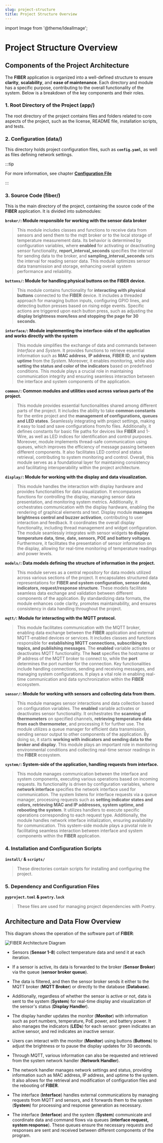 ```yaml
---
slug: project-structure
title: Project Structure Overview
---
```

import Image from '@theme/IdealImage';

# Project Structure Overview

## Components of the Project Architecture

The **FIBER** application is organized into a well-defined structure to ensure **clarity**, **scalability**, and **ease of maintenance**. Each directory and module has a specific purpose, contributing to the overall functionality of the system. Below is a breakdown of the key components and their roles.

### 1. Root Directory of the Project (app/)

The root directory of the project contains files and folders related to core aspects of the project, such as the license, README file, installation scripts, and tests.

### 2. Configuration (data/)

This directory holds project configuration files, such as **`config.yaml`**, as well as files defining network settings.

:::tip

For more information, see chapter [**Configuration File**](./configuration)

:::

### 3. Source Code (fiber/)

This is the main directory of the project, containing the source code of the **FIBER** application. It is divided into submodules:

**`broker/`: Module responsible for working with the sensor data broker**

> This module includes classes and functions to receive data from sensors and send them to the mqtt broker or to the local storage of temperature measurement data. Its behavior is determined by configuration variables, where **enabled** for activating or deactivating sensor functionality, **report_interval_seconds** specifies the interval for sending data to the broker, and **sampling_interval_seconds** sets the interval for reading sensor data. This module optimizes sensor data transmission and storage, enhancing overall system performance and reliability.

**`buttons/`: Module for handling physical buttons on the FIBER device.**

> This module contains functionality for **interacting with physical buttons** connected to the **FIBER** device. It includes a threaded approach for managing button inputs, configuring GPIO lines, and detecting button presses based on rising edge events. Specific actions are triggered upon each button press, such as adjusting the **display brightness more/less and stopping the page for 30 seconds**.

**`interface/`: Module implementing the interface-side of the application and works directly with the system**

> This module simplifies the exchange of data and commands between _Interface_ and _System_. It provides functions to retrieve essential information such as **MAC address**, **IP address**, **FIBER ID**, and **system uptime** from the _System_. Moreover, it enables monitoring, while also **setting the status and color of the indicators** based on predefined conditions. This module plays a crucial role in maintaining communication integrity and ensuring seamless interaction between the interface and system components of the application.

**`common/`: Common modules and utilities used across various parts of the project.**

> This module provides essential functionalities shared among different parts of the project. It includes the ability to take **common constants** for the entire project and the **management of configurations, queues and LED states**. Seamlessly integrating with project settings, making it easy to load and save configurations from/to files. Additionally, it defines constants for basic file paths for devices like **FIBER** and 1-Wire, as well as LED indices for identification and control purposes. Moreover, module implements thread-safe communication using queues, which improves the efficiency of message passing between different components. It also facilitates LED control and status retrieval, contributing to system monitoring and control. Overall, this module serves as a foundational layer for maintaining consistency and facilitating interoperability within the project architecture.

**`display/`: Module for working with the display and data visualization.**

> This module handles the interaction with display hardware and provides functionalities for data visualization. It encompasses functions for controlling the display, managing sensor data presentation, and monitoring system metrics. Additionally, it orchestrates communication with the display hardware, enabling the rendering of graphical elements and text. Display module **manages brightness control and buzzer activation**, contributing to user interaction and feedback. It coordinates the overall display functionality, including thread management and widget configuration. The module seamlessly integrates with sensor widgets **to display temperature data, time, date, sensors, POE and battery voltages**. Furthermore, it facilitates the presentation of sensor information on the display, allowing for real-time monitoring of temperature readings and power levels.

**`models/`: Data models defining the structure of information in the project.**

> This module serves as a central repository for data models utilized across various sections of the project. It encapsulates structured data representations for **FIBER and system configuration, sensor data, indicators, request/response structure**. These models facilitate seamless data exchange and validation between different components of the application. By standardizing data formats, the module enhances code clarity, promotes maintainability, and ensures consistency in data handling throughout the project.

**`mqtt/`: Module for interacting with the MQTT protocol.**

> This module facilitates communication with the MQTT broker, enabling data exchange between the **FIBER** application and external MQTT-enabled devices or services. It includes classes and functions responsible for **establishing MQTT connections, subscribing to topics, and publishing messages**. The **enabled** variable activates or deactivates MQTT functionality. The **host** specifies the hostname or IP address of the MQTT broker to connect to, while the **port** determines the port number for the connection. Key functionalities include handling connections, sending and receiving messages, and managing system configurations. It plays a vital role in enabling real-time communication and data synchronization within the **FIBER** ecosystem.

**`sensor/`: Module for working with sensors and collecting data from them.**

> This module manages sensor interactions and data collection based on configuration variables. The **enabled** variable activates or deactivates sensor functionality. It orchestrates the **scanning of thermometers** on specified channels, **retrieving temperature data from each thermometer**, and processing it for further use. The module utilizes a queue manager for efficient data transmission, sending sensor output to other components of the application. By doing so, it starts **working with indicators and sending data to the broker and display**. This module plays an important role in monitoring environmental conditions and collecting real-time sensor readings in the **FIBER** ecosystem.

**`system/`: System-side of the application, handling requests from interface.**

> This module manages communication between the interface and system components, executing various operations based on incoming requests. Its functionality is driven by configuration variables, where **network interface** specifies the network interface used for communication. The system listens for interface requests via a queue manager, processing requests such as **setting indicator states and colors, retrieving MAC and IP addresses, system uptime, and rebooting the system**. It utilizes handlers to execute specific operations corresponding to each request type. Additionally, the module handles network interface initialization, ensuring availability for communication. This system-side module plays a pivotal role in facilitating seamless interaction between interface and system components within the **FIBER** application.

### 4. Installation and Configuration Scripts

**`install/` & `scripts/`**

> These directories contain scripts for installing and configuring the project.

### 5. Dependency and Configuration Files

**`pyproject.toml` & `poetry.lock`**

> These files are used for managing project dependencies with Poetry.

## Architecture and Data Flow Overview

This diagram shows the operation of the software part of **FIBER**:

![FIBER Architecture Diagram](architecture-diagram.png)
- Sensors (**Sensor 1-8**) collect temperature data and send it at each iteration.

- If a sensor is active, its data is forwarded to the broker (**Sensor Broker**) via the queue (**sensor broker queue**).

- The data is filtered, and then the sensor broker sends it either to the MQTT broker (**MQTT Broker**) or directly to the database (**Database**).

- Additionally, regardless of whether the sensor is active or not, data is sent to the system (**System**) for real-time display and visualization of the sensor's status (**Display Handler**).

- The display handler updates the monitor (**Monitor**) with information such as port numbers, temperature, PoE power, and battery power. It also manages the indicators (**LEDs**) for each sensor: green indicates an active sensor, and red indicates an inactive sensor.

- Users can interact with the monitor (**Monitor**) using buttons (**Buttons**) to adjust the brightness or to pause the display updates for 30 seconds.

- Through MQTT, various information can also be requested and retrieved from the system network handler (**Network Handler**).

- The network handler manages network settings and status, providing information such as MAC address, IP address, and uptime to the system. It also allows for the retrieval and modification of configuration files and the rebooting of **FIBER**.

- The interface (**Interface**) handles external communications by managing requests from MQTT and sensors, and it forwards them to the system (**System**) for processing and response generation as necessary.

- The interface (**Interface**) and the system (**System**) communicate and coordinate data and command flows via queues (**interface request, system response**). These queues ensure the necessary requests and responses are sent and received between different components of the program.
